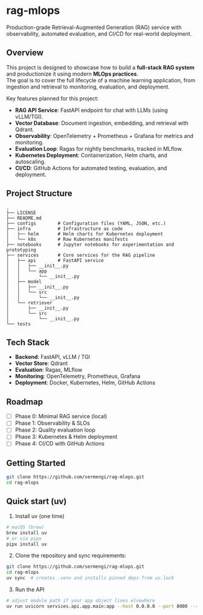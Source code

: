 # rag-mlops

Production-grade Retrieval-Augmented Generation (RAG) service with observability, automated evaluation, and CI/CD for real-world deployment.

## Overview

This project is designed to showcase how to build a **full-stack RAG system** and productionize it using modern **MLOps practices**.  
The goal is to cover the full lifecycle of a machine learning application, from ingestion and retrieval to monitoring, evaluation, and deployment.

Key features planned for this project:
- **RAG API Service**: FastAPI endpoint for chat with LLMs (using vLLM/TGI).
- **Vector Database**: Document ingestion, embedding, and retrieval with Qdrant.
- **Observability**: OpenTelemetry + Prometheus + Grafana for metrics and monitoring.
- **Evaluation Loop**: Ragas for nightly benchmarks, tracked in MLflow.
- **Kubernetes Deployment**: Containerization, Helm charts, and autoscaling.
- **CI/CD**: GitHub Actions for automated testing, evaluation, and deployment.

## Project Structure
```text
.
├── LICENSE
├── README.md
├── configs        # Configuration files (YAML, JSON, etc.)
├── infra          # Infrastructure as code
│   ├── helm       # Helm charts for Kubernetes deployment
│   └── k8s        # Raw Kubernetes manifests
├── notebooks      # Jupyter notebooks for experimentation and prototyping
├── services       # Core services for the RAG pipeline
│   ├── api        # FastAPI service
│   │   ├── __init__.py
│   │   └── app
│   │       └── __init__.py
│   ├── model
│   │   ├── __init__.py
│   │   └── src
│   │       └── __init__.py
│   └── retriever
│       ├── __init__.py
│       └── src
│           └── __init__.py
└── tests
```

## Tech Stack

- **Backend**: FastAPI, vLLM / TGI  
- **Vector Store**: Qdrant  
- **Evaluation**: Ragas, MLflow  
- **Monitoring**: OpenTelemetry, Prometheus, Grafana  
- **Deployment**: Docker, Kubernetes, Helm, GitHub Actions  

## Roadmap

- [ ] Phase 0: Minimal RAG service (local)  
- [ ] Phase 1: Observability & SLOs  
- [ ] Phase 2: Quality evaluation loop  
- [ ] Phase 3: Kubernetes & Helm deployment  
- [ ] Phase 4: CI/CD with GitHub Actions  

## Getting Started


```bash
git clone https://github.com/sermengi/rag-mlops.git
cd rag-mlops
```

## Quick start (uv)

1) Install uv (one time)
```bash
# macOS (brew)
brew install uv
# or via pipx
pipx install uv
```
2) Clone the repository and sync requirements:
```bash
git clone https://github.com/sermengi/rag-mlops.git
cd rag-mlops
uv sync  # creates .venv and installs pinned deps from uv.lock
```
3) Run the API
```bash
# adjust module path if your app object lives elsewhere
uv run uvicorn services.api.app.main:app --host 0.0.0.0 --port 8000 --reload
```